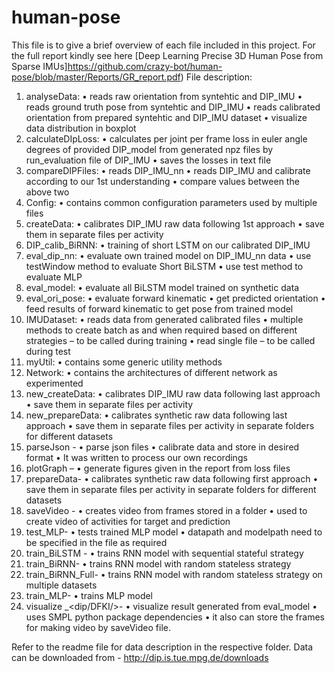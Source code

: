 # human-pose
This file is to give a brief overview of each file included in this project.
For the full report kindly see here [Deep Learning Precise 3D Human Pose from Sparse IMUs]https://github.com/crazy-bot/human-pose/blob/master/Reports/GR_report.pdf)
File description:
1. analyseData:
    • reads raw orientation from syntehtic and DIP_IMU
    • reads ground truth pose from syntehtic and DIP_IMU
    • reads calibrated orientation from prepared syntehtic and DIP_IMU dataset
    • visualize data distribution in boxplot
2. calculateDIpLoss:
    • calculates per joint per frame loss in euler angle degrees of provided DIP_model from generated npz files by run_evaluation file of DIP_IMU
    • saves the losses in text file
3. compareDIPFiles:
    • reads DIP_IMU_nn
    • reads DIP_IMU and calibrate according to our 1st understanding
    • compare values between the above two
4. Config:
    • contains common configuration parameters used by multiple files
5. createData:
    • calibrates DIP_IMU raw data following 1st approach
    • save them in separate files per activity
6. DIP_calib_BiRNN:
    • training of short LSTM on our calibrated DIP_IMU
7. eval_dip_nn:
    • evaluate own trained model on DIP_IMU_nn data
    • use testWindow method to evaluate Short BiLSTM
    • use test method to evaluate MLP
8. eval_model:
    • evaluate all BiLSTM model trained on synthetic data
9. eval_ori_pose:
    • evaluate forward kinematic
    • get predicted orientation
    • feed results of forward kinematic to get pose from trained model
10. IMUDataset:
    • reads data from generated calibrated files
    • multiple methods to create batch as and when required based on different strategies – to be called during training
    • read single file – to be called during test
11. myUtil:
    • contains some generic utility methods
12. Network:
    • contains the architectures of different network as experimented
13. new_createData:
    • calibrates DIP_IMU raw data following last approach
    • save them in separate files per activity
14. new_prepareData:
    • calibrates synthetic raw data following last approach
    • save them in separate files per activity in separate folders for different datasets
15. parseJson -
    • parse json files 
    • calibrate data and store in desired format
    • It was written to process our own recordings
16. plotGraph –
    • generate figures given in the report from loss files
17. prepareData-
    • calibrates synthetic raw data following first approach
    • save them in separate files per activity in separate folders for different datasets
18. saveVideo -
    • creates video from frames stored in a folder
    • used to create video of activities for target and prediction
19. test_MLP-
    • tests trained MLP model
    • datapath and modelpath need to be specified in the file as required
20. train_BiLSTM -
    • trains RNN model with sequential stateful strategy
21. train_BiRNN-
    • trains RNN model with random stateless strategy
22. train_BiRNN_Full-
    • trains RNN model with random stateless strategy on multiple datasets
23.  train_MLP-
    • trains MLP model 
24. visualize _<dip/DFKI/>-
    • visualize result generated from eval_model
    • uses SMPL python package dependencies
    • it also can store the frames for making video by saveVideo file. 

Refer to the readme file for data description in the respective folder.
Data can be downloaded from - http://dip.is.tue.mpg.de/downloads

